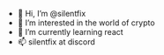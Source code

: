 - 👋 Hi, I’m @silentfix
- 👀 I’m interested in the world of crypto
- 🌱 I’m currently learning react
- 📫 silentfix at discord

<!---
silentfix/silentfix is a ✨ special ✨ repository because its `README.md` (this file) appears on your GitHub profile.
You can click the Preview link to take a look at your changes.
--->
